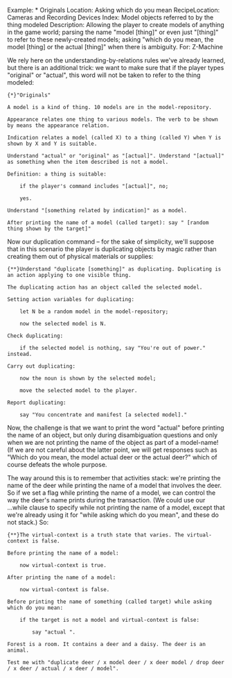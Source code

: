 Example: * Originals
Location: Asking which do you mean
RecipeLocation: Cameras and Recording Devices
Index: Model objects referred to by the thing modeled
Description: Allowing the player to create models of anything in the game world; parsing the name "model [thing]" or even just "[thing]" to refer to these newly-created models; asking "which do you mean, the model [thing] or the actual [thing]" when there is ambiguity.
For: Z-Machine

  
We rely here on the understanding-by-relations rules we've already learned, but there is an additional trick: we want to make sure that if the player types "original" or "actual", this word will not be taken to refer to the thing modeled:

  

``` inform7
{*}"Originals"

A model is a kind of thing. 10 models are in the model-repository.

Appearance relates one thing to various models. The verb to be shown by means the appearance relation.

Indication relates a model (called X) to a thing (called Y) when Y is shown by X and Y is suitable.

Understand "actual" or "original" as "[actual]". Understand "[actual]" as something when the item described is not a model.

Definition: a thing is suitable:

	if the player's command includes "[actual]", no;

	yes.

Understand "[something related by indication]" as a model.

After printing the name of a model (called target): say " [random thing shown by the target]"
```

  
Now our duplication command – for the sake of simplicity, we'll suppose that in this scenario the player is duplicating objects by magic rather than creating them out of physical materials or supplies:

  

``` inform7
{**}Understand "duplicate [something]" as duplicating. Duplicating is an action applying to one visible thing.

The duplicating action has an object called the selected model.

Setting action variables for duplicating:

	let N be a random model in the model-repository;

	now the selected model is N.

Check duplicating:

	if the selected model is nothing, say "You're out of power." instead.

Carry out duplicating:

	now the noun is shown by the selected model;

	move the selected model to the player.

Report duplicating:

	say "You concentrate and manifest [a selected model]."
```

  
Now, the challenge is that we want to print the word "actual" before printing the name of an object, but only during disambiguation questions and only when we are not printing the name of the object as part of a model-name! (If we are not careful about the latter point, we will get responses such as "Which do you mean, the model actual deer or the actual deer?" which of course defeats the whole purpose.

  
The way around this is to remember that activities stack: we're printing the name of the deer while printing the name of a model that involves the deer. So if we set a flag while printing the name of a model, we can control the way the deer's name prints during the transaction. (We could use our ...while clause to specify while not printing the name of a model, except that we're already using it for "while asking which do you mean", and these do not stack.) So:

  

``` inform7
{**}The virtual-context is a truth state that varies. The virtual-context is false.

Before printing the name of a model:

	now virtual-context is true.

After printing the name of a model:

	now virtual-context is false.

Before printing the name of something (called target) while asking which do you mean:

	if the target is not a model and virtual-context is false:

		say "actual ".

Forest is a room. It contains a deer and a daisy. The deer is an animal.

Test me with "duplicate deer / x model deer / x deer model / drop deer / x deer / actual / x deer / model".
```

